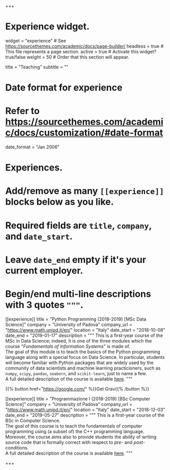 +++
# Experience widget.
widget = "experience"  # See https://sourcethemes.com/academic/docs/page-builder/
headless = true  # This file represents a page section.
active = true  # Activate this widget? true/false
weight = 50  # Order that this section will appear.

title = "Teaching"
subtitle = ""

# Date format for experience
#   Refer to https://sourcethemes.com/academic/docs/customization/#date-format
date_format = "Jan 2006"

# Experiences.
#   Add/remove as many `[[experience]]` blocks below as you like.
#   Required fields are `title`, `company`, and `date_start`.
#   Leave `date_end` empty if it's your current employer.
#   Begin/end multi-line descriptions with 3 quotes `"""`.
[[experience]]
  title = "Python Programming (2018-2019) [MSc Data Science]"
  company = "University of Padova"
  company_url = "https://www.math.unipd.it/en/"
  location = "Italy"
  date_start = "2018-10-08"
  date_end = "2019-01-17"
  description = """
  This is a first-year course of the MSc in Data Science; indeed, it is one of the three modules which the course "_Fundamentals of Information Systems_" is made of.<br/>
  The goal of this module is to teach the basics of the Python programming language along with a special focus on Data Science. In particular, students will become familiar with Python packages that are widely used by the community of data scientists and machine learning practicioners, such as ```numpy```, ```scipy```, ```pandas```, ```seaborn```, and ```scikit-learn```, just to name a few.<br/>
  A full detailed description of the course is available [here](https://en.didattica.unipd.it/off/2018/LM/SC/SC2377/000ZZ/SCP7078720/N0).
  """

{{% button href="https://google.com/" %}}Get Grav{{% /button %}}
  
 [[experience]]
  title = "Programmazione I (2018-2019) [BSc Computer Science]"
  company = "University of Padova"
  company_url = "https://www.math.unipd.it/en/"
  location = "Italy"
  date_start = "2018-12-03"
  date_end = "2019-05-27"
  description = """
  This is a first-year course of the BSc in Computer Science.<br/>
  The goal of this course is to teach the fundamentals of computer programming using (a subset of) the C++ programming language. Moreover, the course aims also to provide students the ability of writing source code that is formally correct with respect to _pre_- and _post_-conditions.<br/>
  A full detailed description of the course is available [here](http://informatica.math.unipd.it/laurea/programmazioneen.html).
  """

+++
